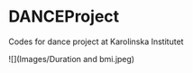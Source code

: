 # DANCEProject
Codes for dance project at Karolinska Institutet




![](Images/Duration and bmi.jpeg)
